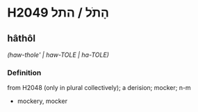 # H2049 הָתֹל / התל

## hâthôl

_(haw-thole' | haw-TOLE | ha-TOLE)_

### Definition

from H2048 (only in plural collectively); a derision; mocker; n-m

- mockery, mocker
